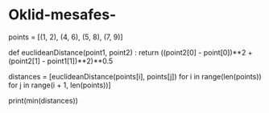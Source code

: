 # Oklid-mesafes-
points = [(1, 2), (4, 6), (5, 8), (7, 9)]

def euclideanDistance(point1, point2) :
    return ((point2[0] - point[0])**2 +(point2[1] - point1[1])**2)**0.5

distances = [euclideanDistance(points[i], points[j]) for i in range(len(points)) for j in range(i + 1, len(points))]

print(min(distances))
